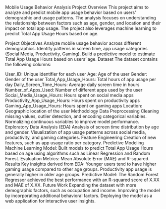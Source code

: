 Mobile Usage Behavior Analysis
Project Overview
This project aims to analyze and predict mobile app usage behavior based on users' demographic and usage patterns. The analysis focuses on understanding the relationship between factors such as age, gender, and location and their impact on total app usage. The project also leverages machine learning to predict Total App Usage Hours based on age.

Project Objectives
Analyze mobile usage behavior across different demographics.
Identify patterns in screen time, app usage categories (Social Media, Productivity, Gaming).
Build a predictive model to estimate Total App Usage Hours based on users’ age.
Dataset
The dataset contains the following columns:

User_ID: Unique identifier for each user
Age: Age of the user
Gender: Gender of the user
Total_App_Usage_Hours: Total hours of app usage per day
Daily_Screen_Time_Hours: Average daily screen time in hours
Number_of_Apps_Used: Number of different apps used by the user
Social_Media_Usage_Hours: Hours spent on social media apps
Productivity_App_Usage_Hours: Hours spent on productivity apps
Gaming_App_Usage_Hours: Hours spent on gaming apps
Location: Geographic location of the user
Methodology
Data Preprocessing
Cleaning missing values, outlier detection, and encoding categorical variables.
Normalizing continuous variables to improve model performance.
Exploratory Data Analysis (EDA)
Analysis of screen time distribution by age and gender.
Visualization of app usage patterns across social media, productivity, and gaming categories.
Feature Engineering
Creation of new features, such as app usage ratio per category.
Predictive Modeling
Machine Learning Model: Built models to predict Total App Usage Hours based on age using algorithms such as Linear Regression and Random Forest.
Evaluation Metrics: Mean Absolute Error (MAE) and R-squared.
Results
Key insights derived from EDA:
Younger users tend to have higher gaming usage compared to other age groups.
Productivity app usage is generally higher in older age groups.
Predictive Model:
The Random Forest Regressor achieved the best performance with an R-squared score of X.XX and MAE of X.XX.
Future Work
Expanding the dataset with more demographic factors, such as occupation and income.
Improving the model by incorporating additional behavioral factors.
Deploying the model as a web application for interactive user insights.
